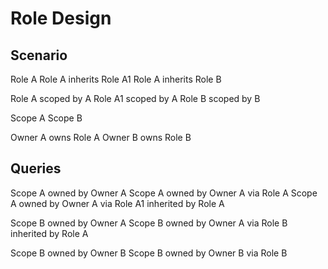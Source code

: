 # Role Design

## Scenario

Role A
Role A inherits Role A1
Role A inherits Role B

Role A scoped by A
Role A1 scoped by A
Role B scoped by B

Scope A
Scope B

Owner A owns Role A
Owner B owns Role B

## Queries

Scope A owned by Owner A
Scope A owned by Owner A via Role A
Scope A owned by Owner A via Role A1 inherited by Role A

Scope B owned by Owner A
Scope B owned by Owner A via Role B inherited by Role A

Scope B owned by Owner B
Scope B owned by Owner B via Role B
